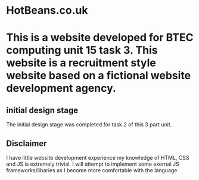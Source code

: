 # HotBeans.co.uk
# This is a website developed for BTEC computing unit 15 task 3. This website is a recruitment style website based on a fictional website development agency. 

## initial design stage

The initial design stage was completed for task 2 of this 3 part unit. 

## Disclaimer

I have little website development experience my knowledge of HTML, CSS and JS is extremely trivial. I will attempt to implement some exernal JS frameworks/libaries as I become more comfortable with the language

